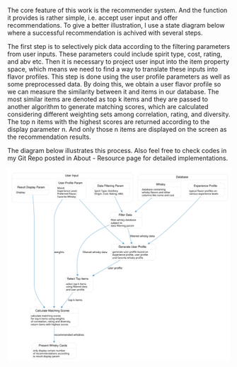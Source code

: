 <p>

The core feature of this work is the recommender system. And the function it provides is rather simple, i.e. accept user input and offer recommendations. To give a better illustration, I use a state diagram below where a successful recommendation is achived with several steps.

The first step is to selectively pick data according to the filtering parameters from user inputs. These parameters could include spirit type, cost, rating, and abv etc. Then it is necessary to project user input into the item property space, which means we need to find a way to translate these inputs into flavor profiles. This step is done using the user profile parameters as well as some preprocessed data. By doing this, we obtain a user flavor profile so we can measure the similarity between it and items in our database. The most similar items are denoted as top k items and they are passed to another algorithm to generate matching scores, which are calculated considering different weighting sets among correlation, rating, and diversity. The top n items with the highest scores are returned according to the display parameter n. And only those n items are displayed on the screen as the recommendation results.

The diagram below illustrates this process. Also feel free to check codes in my Git Repo posted in About - Resource page for detailed implementations.

<img src="figure/recommender.svg">

